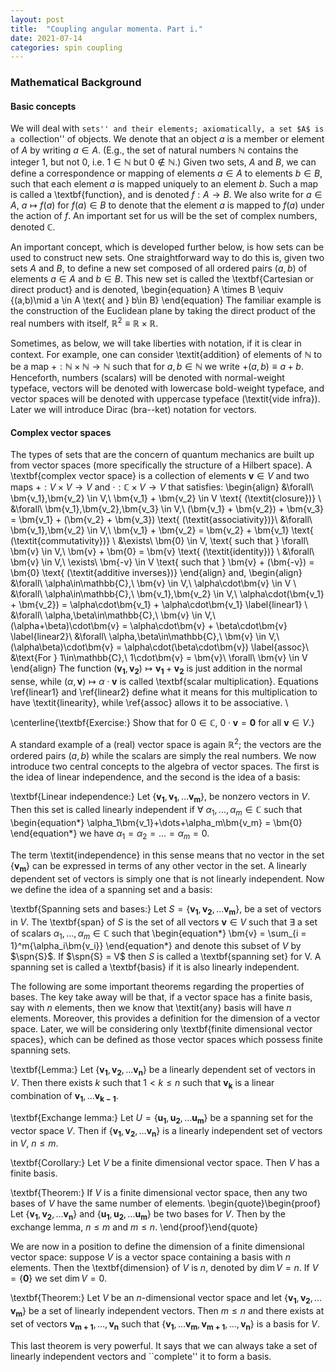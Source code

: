 ```yaml
---
layout: post
title:  "Coupling angular momenta. Part i."
date: 2021-07-14
categories: spin coupling
---
```

### Mathematical Background

#### Basic concepts
We will deal with ``sets'' and their elements; axiomatically, a set $A$ is a ``collection'' of objects. We denote that an object $a$ is a member or element of $A$ by writing $a \in A$. (E.g., the set of natural numbers $\mathbb{N}$ contains the integer 1, but not 0, i.e. $1 \in \mathbb{N}$ but $0 \notin \mathbb{N}$.) Given two sets, $A$ and $B$, we can define a correspondence or mapping of elements $a \in A$ to elements $b \in B$, such that each element $a$ is mapped uniquely to an element $b$. Such a map is called a \textbf{function}, and is denoted $f:A \to B$. We also write for $a \in A$, $a \mapsto f(a)$ for $f(a) \in B$ to denote that the element $a$ is mapped to $f(a)$ under the action of $f$. An important set for us will be the set of complex numbers, denoted $\mathbb{C}$.

An important concept, which is developed further below, is how sets can be used to construct new sets. One straightforward way to do this is, given two sets $A$ and $B$, to define a new set composed of all ordered pairs $(a,b)$ of elements $a \in A$ and $b \in B$. This new set is called the \textbf{Cartesian or direct product} and is denoted,
	\begin{equation}
		A \times B \equiv \{(a,b)\mid a \in A \text{ and } b\in B\}
	\end{equation}
The familiar example is the construction of the Euclidean plane by taking the direct product of the real numbers with itself, $\mathbb{R}^2 \equiv \mathbb{R}\times\mathbb{R}$.

Sometimes, as below, we will take liberties with notation, if it is clear in context. For example, one can consider \textit{addition} of elements of $\mathbb{N}$ to be a map $+:\mathbb{N}\times\mathbb{N}\to\mathbb{N}$ such that for $a,b\in\mathbb{N}$ we write $+(a,b) \equiv a + b$. Henceforth, numbers (scalars) will be denoted with normal-weight typeface, vectors will be denoted with lowercase bold-weight typeface, and vector spaces will be denoted with uppercase typeface (\textit{vide infra}). Later we will introduce Dirac (bra--ket) notation for vectors.

#### Complex vector spaces
The types of sets that are the concern of quantum mechanics are built up from vector spaces (more specifically the structure of a Hilbert space). A \textbf{complex vector space} is a collection of elements $\bm{v} \in V$ and two maps $+:V\times V \to V$ and $\cdot: \mathbb{C}\times V\to V$ that satisfies:
	\begin{align}
		&\forall\ \bm{v_1},\bm{v_2} \in V,\ \bm{v_1} + \bm{v_2} \in V \text{ (\textit{closure})} \\
		&\forall\  \bm{v_1},\bm{v_2},\bm{v_3} \in V,\ (\bm{v_1} + \bm{v_2}) + \bm{v_3} = \bm{v_1} + (\bm{v_2} + \bm{v_3}) \text{ (\textit{associativity})}\\
		&\forall\  \bm{v_1},\bm{v_2} \in V,\ \bm{v_1} + \bm{v_2} = \bm{v_2} + \bm{v_1} \text{ (\textit{commutativity})} \\
		&\exists\  \bm{0} \in V, \text{ such that } \forall\ \bm{v} \in V,\ \bm{v} + \bm{0} = \bm{v} \text{ (\textit{identity})} \\
		&\forall\ \bm{v} \in V,\ \exists\ \bm{-v} \in V \text{ such that } \bm{v} + (\bm{-v}) = \bm{0} \text{ (\textit{additive inverses})}
	\end{align}
and,
	\begin{align}
		&\forall\ \alpha\in\mathbb{C},\ \bm{v} \in V,\ \alpha\cdot\bm{v} \in V \\
		&\forall\ \alpha\in\mathbb{C},\ \bm{v_1},\bm{v_2} \in V,\ \alpha\cdot(\bm{v_1} + \bm{v_2}) = \alpha\cdot\bm{v_1} + \alpha\cdot\bm{v_1} \label{linear1} \\
		&\forall\ \alpha,\beta\in\mathbb{C},\ \bm{v} \in V,\ (\alpha+\beta)\cdot\bm{v} = \alpha\cdot\bm{v} + \beta\cdot\bm{v} \label{linear2}\\
		&\forall\ \alpha,\beta\in\mathbb{C},\ \bm{v} \in V,\ (\alpha\beta)\cdot\bm{v} = \alpha\cdot(\beta\cdot\bm{v}) \label{assoc}\\
		&\text{For } 1\in\mathbb{C},\ 1\cdot\bm{v} = \bm{v}\ \forall\ \bm{v} \in V
	\end{align}
The function $(\bm{v_1},\bm{v_2})\mapsto \bm{v_1} + \bm{v_2}$ is just addition in the normal sense, while $(\alpha,\bm{v})\mapsto \alpha\cdot\bm{v}$ is called \textbf{scalar multiplication}. Equations \ref{linear1} and \ref{linear2} define what it means for this multiplication to have \textit{linearity}, while \ref{assoc} allows it to be associative. \\

\centerline{\textbf{Exercise:} Show that for $0 \in \mathbb{C}$, $0\cdot\bm{v} = \bm{0}$ for all $\bm{v} \in V$.}

A standard example of a (real) vector space is again $\mathbb{R}^2$; the vectors are the ordered pairs $(a,b)$ while the scalars are simply the real numbers. We now introduce two central concepts to the algebra of vector spaces. The first is the idea of linear independence, and the second is the idea of a basis:

\textbf{Linear independence:} Let $\{\bm{v_1},\bm{v_1},\dots \bm{v_m}\},$ be nonzero vectors in $V$. Then this set is called linearly independent if $\forall\ \alpha_1,\dots,\alpha_m \in \mathbb{C}$ such that
	\begin{equation*}
		\alpha_1\bm{v_1}+\dots+\alpha_m\bm{v_m} = \bm{0}
	\end{equation*}
we have $\alpha_1 = \alpha_2 = \dots = \alpha_m = 0$.

The term \textit{independence} in this sense means that no vector in the set $\{\bm{v_m}\}$ can be expressed in terms of any other vector in the set. A linearly dependent set of vectors is simply one that is not linearly independent. Now we define the idea of a spanning set and a basis:

\textbf{Spanning sets and bases:} Let $S = \{\bm{v_1},\bm{v_2},\dots \bm{v_m}\}$, be a set of vectors in $V$. The \textbf{span} of $S$ is the set of all vectors $\bm{v} \in V$ such that $\exists$ a set of scalars $\alpha_1,\dots,\alpha_m \in \mathbb{C}$ such that
	\begin{equation*}
		\bm{v} = \sum_{i = 1}^m{\alpha_i\bm{v_i}}
	\end{equation*}
and denote this subset of $V$ by $\spn{S}$. If $\spn{S} = V$ then $S$ is called a \textbf{spanning set} for V. A spanning set is called a \textbf{basis} if it is also linearly independent.

The following are some important theorems regarding the properties of bases. The key take away will be that, if a vector space has a finite basis, say with $n$ elements, then we know that \textit{any} basis will have $n$ elements. Moreover, this provides a definition for the dimension of a vector space. Later, we will be considering only \textbf{finite dimensional vector spaces}, which can be defined as those vector spaces which possess finite spanning sets.

\textbf{Lemma:} Let $\{\bm{v_1},\bm{v_2},\dots \bm{v_n}\}$ be a linearly dependent set of vectors in $V$. Then there exists $k$ such that $1 < k \leq n$ such that $\bm{v_k}$ is a linear combination of $\bm{v_1},\dots \bm{v_{k-1}}$.

\textbf{Exchange lemma:} Let $U = \{\bm{u_1},\bm{u_2},\dots \bm{u_m}\}$ be a spanning set for the vector space $V$. Then if $\{\bm{v_1},\bm{v_2},\dots \bm{v_n}\}$ is a linearly independent set of vectors in $V$, $n \leq m$.

\textbf{Corollary:} Let $V$ be a finite dimensional vector space. Then $V$ has a finite basis.

\textbf{Theorem:} If $V$ is a finite dimensional vector space, then any two bases of $V$ have the same number of elements.
	\begin{quote}\begin{proof}
		Let $\{\bm{v_1},\bm{v_2},\dots \bm{v_n}\}$ and $\{\bm{u_1},\bm{u_2},\dots \bm{u_m}\}$ be two bases for $V$. Then by the exchange lemma, $n \leq m$ and $m \leq n$.
	\end{proof}\end{quote}

We are now in a position to define the dimension of a finite dimensional vector space: suppose $V$ is a vector space containing a basis with $n$ elements. Then the \textbf{dimension} of $V$ is $n$, denoted by $\dim{V} = n$. If $V = \{\bm{0}\}$ we set $\dim{V} = 0$.

\textbf{Theorem:} Let $V$ be an $n$-dimensional vector space and let $\{\bm{v_1},\bm{v_2},\dots \bm{v_m}\}$ be a set of linearly independent vectors. Then $m \leq n$ and there exists at set of vectors $\bm{v_{m+1}},\dots,\bm{v_n}$ such that $\{\bm{v_1},\dots \bm{v_m},\bm{v_{m+1}},\dots,\bm{v_n}\}$ is a basis for $V$.

This last theorem is very powerful. It says that we can always take a set of linearly independent vectors and ``complete'' it to form a basis.
